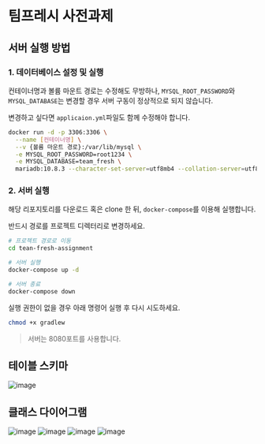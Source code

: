 # 팀프레시 사전과제

## 서버 실행 방법
### 1. 데이터베이스 설정 및 실행
컨테이너명과 볼륨 마운트 경로는 수정해도 무방하나, `MYSQL_ROOT_PASSWORD`와 `MYSQL_DATABASE`는 변경할 경우 서버 구동이 정상적으로 되지 않습니다.

변경하고 싶다면 `applicaion.yml`파일도 함께 수정해야 합니다.
```bash
docker run -d -p 3306:3306 \
  --name [컨테이너명] \
  --v {볼륨 마운트 경로}:/var/lib/mysql \
  -e MYSQL_ROOT_PASSWORD=root1234 \
  -e MYSQL_DATABASE=team_fresh \
  mariadb:10.8.3 --character-set-server=utf8mb4 --collation-server=utf8mb4_unicode_ci
```

### 2. 서버 실행
해당 리포지토리를 다운로드 혹은 clone 한 뒤, `docker-compose`를 이용해 실행합니다.

반드시 경로를 프로젝트 디렉터리로 변경하세요.
```bash
# 프로젝트 경로로 이동
cd tean-fresh-assignment

# 서버 실행
docker-compose up -d

# 서버 종료
docker-compose down
```

실행 권한이 없을 경우 아래 명령어 실행 후 다시 시도하세요.
```bash
chmod +x gradlew
```

> 서버는 8080포트를 사용합니다.

## 테이블 스키마
![image](ERD.png)

## 클래스 다이어그램
![image](class-diagram-1.png)
![image](class-diagram-2.png)
![image](class-diagram-3.png)
![image](class-diagram-4.png)
